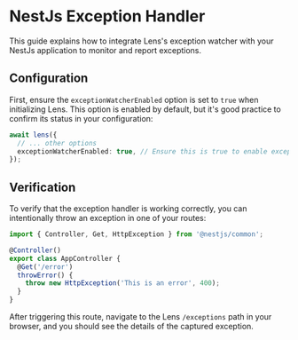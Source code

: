 # NestJs Exception Handler

This guide explains how to integrate Lens's exception watcher with your NestJs application to monitor and report exceptions.

## Configuration

First, ensure the `exceptionWatcherEnabled` option is set to `true` when initializing Lens. This option is enabled by default, but it's good practice to confirm its status in your configuration:

```ts
await lens({
  // ... other options
  exceptionWatcherEnabled: true, // Ensure this is true to enable exception watching
});
```
## Verification

To verify that the exception handler is working correctly, you can intentionally throw an exception in one of your routes:

```ts
import { Controller, Get, HttpException } from '@nestjs/common';

@Controller()
export class AppController {
  @Get('/error')
  throwError() {
    throw new HttpException('This is an error', 400);
  }
}
```

After triggering this route, navigate to the Lens `/exceptions` path in your browser, and you should see the details of the captured exception.
